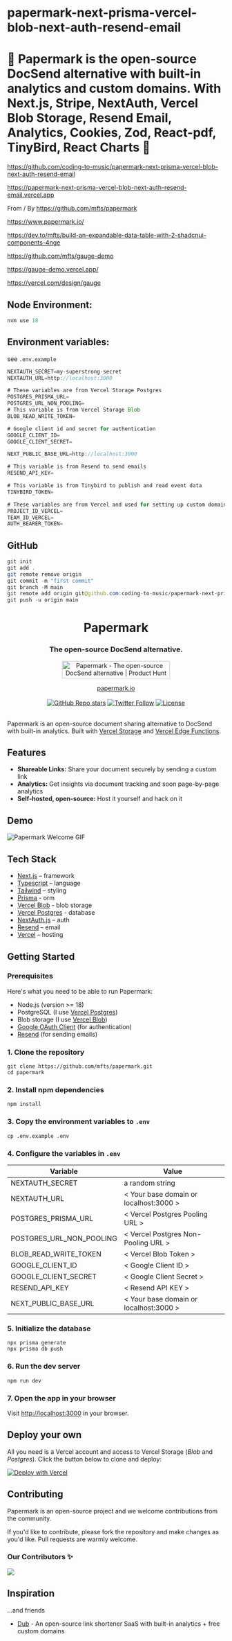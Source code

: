 # papermark-next-prisma-vercel-blob-next-auth-resend-email

# 🚀 Papermark is the open-source DocSend alternative with built-in analytics and custom domains. With Next.js, Stripe, NextAuth, Vercel Blob Storage, Resend Email, Analytics, Cookies, Zod, React-pdf, TinyBird, React Charts 🚀

https://github.com/coding-to-music/papermark-next-prisma-vercel-blob-next-auth-resend-email

https://papermark-next-prisma-vercel-blob-next-auth-resend-email.vercel.app

From / By https://github.com/mfts/papermark

https://www.papermark.io/

https://dev.to/mfts/build-an-expandable-data-table-with-2-shadcnui-components-4nge

https://github.com/mfts/gauge-demo

https://gauge-demo.vercel.app/

https://vercel.com/design/gauge

<!-- <div style="text-align:center;">
  <img src="/images/chakra.jpg" alt="Image" />
  <p><em>Chakra Component Library with Next.js</em></p>
</div> -->

## Node Environment:

```java
nvm use 18
```

## Environment variables:

see `.env.example`

```java
NEXTAUTH_SECRET=my-superstrong-secret
NEXTAUTH_URL=http://localhost:3000

# These variables are from Vercel Storage Postgres
POSTGRES_PRISMA_URL=
POSTGRES_URL_NON_POOLING=
# This variable is from Vercel Storage Blob
BLOB_READ_WRITE_TOKEN=

# Google client id and secret for authentication
GOOGLE_CLIENT_ID=
GOOGLE_CLIENT_SECRET=

NEXT_PUBLIC_BASE_URL=http://localhost:3000

# This variable is from Resend to send emails
RESEND_API_KEY=

# This variable is from Tinybird to publish and read event data
TINYBIRD_TOKEN=

# These variables are from Vercel and used for setting up custom domains
PROJECT_ID_VERCEL=
TEAM_ID_VERCEL=
AUTH_BEARER_TOKEN=
```

## GitHub

```java
git init
git add .
git remote remove origin
git commit -m "first commit"
git branch -M main
git remote add origin git@github.com:coding-to-music/papermark-next-prisma-vercel-blob-next-auth-resend-email.git
git push -u origin main
```

<div align="center">
  <h1 align="center">Papermark</h1>
  <h3>The open-source DocSend alternative.</h3>

<a target="_blank" href="https://www.producthunt.com/posts/papermark-3?utm_source=badge-top-post-badge&amp;utm_medium=badge&amp;utm_souce=badge-papermark"><img src="https://api.producthunt.com/widgets/embed-image/v1/top-post-badge.svg?post_id=411605&amp;theme=light&amp;period=daily" alt="Papermark - The open-source DocSend alternative | Product Hunt" style="width:250px;height:40px"></a>

</div>

<div align="center">
  <a href="https://www.papermark.io">papermark.io</a>
</div>

<br/>

<div align="center">
  <a href="https://github.com/mfts/papermark/stargazers"><img alt="GitHub Repo stars" src="https://img.shields.io/github/stars/mfts/papermark"></a>
  <a href="https://twitter.com/mfts0"><img alt="Twitter Follow" src="https://img.shields.io/twitter/follow/mfts0"></a>
  <a href="https://github.com/mfts/papermark/blob/main/LICENSE"><img alt="License" src="https://img.shields.io/badge/license-AGPLv3-purple"></a>
</div>

<br/>

Papermark is an open-source document sharing alternative to DocSend with built-in analytics. Built with [Vercel Storage](http://vercel.com/storage) and [Vercel Edge Functions](http://vercel.com/edge).

## Features

- **Shareable Links:** Share your document securely by sending a custom link
- **Analytics:** Get insights via document tracking and soon page-by-page analytics
- **Self-hosted, open-source:** Host it yourself and hack on it

## Demo

![Papermark Welcome GIF](.github/images/papermark-welcome.gif)

## Tech Stack

- [Next.js](https://nextjs.org/) – framework
- [Typescript](https://www.typescriptlang.org/) – language
- [Tailwind](https://tailwindcss.com/) – styling
- [Prisma](https://prisma.io) - orm
- [Vercel Blob](https://vercel.com/storage/blob) - blob storage
- [Vercel Postgres](https://vercel.com/storage/postgres) - database
- [NextAuth.js](https://next-auth.js.org/) – auth
- [Resend](https://resend.com) – email
- [Vercel](https://vercel.com/) – hosting

## Getting Started

### Prerequisites

Here's what you need to be able to run Papermark:

- Node.js (version >= 18)
- PostgreSQL (I use [Vercel Postgres](https://vercel.com/storage/postgres))
- Blob storage (I use [Vercel Blob](https://vercel.com/storage/blob))
- [Google OAuth Client](https://console.cloud.google.com/apis/credentials) (for authentication)
- [Resend](https://resend.com) (for sending emails)

### 1. Clone the repository

```shell
git clone https://github.com/mfts/papermark.git
cd papermark
```

### 2. Install npm dependencies

```shell
npm install
```

### 3. Copy the environment variables to `.env`

```shell
cp .env.example .env
```

### 4. Configure the variables in `.env`

| Variable                 | Value                                  |
| ------------------------ | -------------------------------------- |
| NEXTAUTH_SECRET          | a random string                        |
| NEXTAUTH_URL             | < Your base domain or localhost:3000 > |
| POSTGRES_PRISMA_URL      | < Vercel Postgres Pooling URL >        |
| POSTGRES_URL_NON_POOLING | < Vercel Postgres Non-Pooling URL >    |
| BLOB_READ_WRITE_TOKEN    | < Vercel Blob Token >                  |
| GOOGLE_CLIENT_ID         | < Google Client ID >                   |
| GOOGLE_CLIENT_SECRET     | < Google Client Secret >               |
| RESEND_API_KEY           | < Resend API KEY >                     |
| NEXT_PUBLIC_BASE_URL     | < Your base domain or localhost:3000 > |

### 5. Initialize the database

```shell
npx prisma generate
npx prisma db push
```

### 6. Run the dev server

```shell
npm run dev
```

### 7. Open the app in your browser

Visit [http://localhost:3000](http://localhost:3000) in your browser.

## Deploy your own

All you need is a Vercel account and access to Vercel Storage (_Blob_ and _Postgres_). Click the
button below to clone and deploy:

[![Deploy with Vercel](https://vercel.com/button)](https://vercel.com/new/clone?repository-url=https://github.com/mfts/papermark&env=NEXTAUTH_SECRET,NEXTAUTH_URL,POSTGRES_PRISMA_URL,POSTGRES_PRISMA_URL_NON_POOLING,BLOB_READ_WRITE_TOKEN,GOOGLE_CLIENT_ID,GOOGLE_CLIENT_SECRET,NEXT_PUBLIC_BASE_URL&envDescription=Here%27s%20an%20example%20.env%20for%20all%20variables%20required&envLink=https://github.com/mfts/papermark/blob/main/.env.example&project-name=my-awesome-papermark&repository-name=my-awesome-papermark&demo-title=Papermark&demo-description=Papermark%20is%20an%20open-source%20document%20sharing%20alternative%20to%20DocSend%20with%20built-in%20analytics.&demo-url=https://www.papermark.io&demo-image=https://www.papermark.io/_static/papermark.png)

## Contributing

Papermark is an open-source project and we welcome contributions from the community.

If you'd like to contribute, please fork the repository and make changes as you'd like. Pull requests are warmly welcome.

### Our Contributors ✨

<a href="https://github.com/mfts/papermark/graphs/contributors">
  <img src="https://contrib.rocks/image?repo=mfts/papermark" />
</a>

## Inspiration

...and friends

- [Dub](https://github.com/steven-tey/dub) - An open-source link shortener SaaS with built-in analytics + free custom domains
